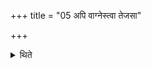+++
title = "05 अपि वाग्नेस्त्वा तेजसा"

+++

<details><summary>थिते</summary>

अपि वाग्नेस्त्वा तेजसा सादयामीत्याज्यस्य पूर्णां कार्ष्मर्यमयीं दक्षिणेन पुरुषम् । इन्द्रस्य त्वौजसा सादयामीति दध्नः पूर्णामौदुम्बरीमुत्तरेण पुरुषम् ५
</details>
